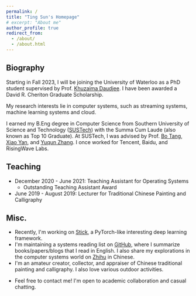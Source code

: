 ```yaml
---
permalink: /
title: "Ting Sun's Homepage"
# excerpt: "About me"
author_profile: true
redirect_from: 
  - /about/
  - /about.html
---
```


## Biography
Starting in Fall 2023, I will be joining the University of Waterloo as a PhD student supervised by Prof. [Khuzaima Daudjee](https://cs.uwaterloo.ca/~kdaudjee/kdaudjee.html). I have been awarded a David R. Cheriton Graduate Scholarship.

My research interests lie in computer systems, such as streaming systems, machine learning systems and cloud. 

I earned my B.Eng degree in Computer Science from Southern University of Science and Technology ([SUSTech](https://www.sustech.edu.cn/en/)) with the Summa Cum Laude (also known as Top 10 Graduate). At SUSTech, I was advised by Prof. [Bo Tang](https://acm.sustech.edu.cn/btang/), [Xiao Yan](https://scholar.google.com.hk/citations?user=rzNoyOIAAAAJ), and [Yuqun Zhang](https://zhangyuqun.github.io/index.html). I once worked for Tencent, Baidu, and RisingWave Labs.

<!-- SUSTech was established in 2011 ([a short story about SUSTech](http://www.nature.com/news/chinese-university-wins-degree-of-freedom-1.10631)). 
Its Computer Science and Engineering (CSE) department, to which I belonged, was just established in 2016. 
Still, SUSTech's systems research ranks [#88](https://csrankings.org/#/fromyear/2017/toyear/2023/index?arch&comm&sec&mod&hpc&mobile&metrics&ops&plan&soft&da&bed&world) worldwide by CSRankings and SUSTech ranks [#121](https://csrankings.org/#/fromyear/2017/toyear/2023/index?all&world) combining all areas of computer science at CSRankings. -->

<!-- <br> -->
## Teaching
- December 2020 - June 2021: Teaching Assistant for Operating Systems
  - Outstanding Teaching Assistant Award <!-- (37/121) -->
- June 2019 - August 2019: Lecturer for Traditional Chinese Painting and Calligraphy

## Misc.
- Recently, I'm working on [Stick](https://github.com/Sunt-ing/stick), a PyTorch-like interesting deep learning framework.
- I'm maintaining a systems reading list on [GitHub](https://github.com/Sunt-ing/database-system-readings), where I summarize books/papers/blogs that I read in English. I also share my explorations in the computer systems world on [Zhihu](https://www.zhihu.com/collection/817373817) in Chinese.
- I'm an amateur creator, collector, and appraiser of Chinese traditional painting and calligraphy. I also love various outdoor activities.
<!-- - I always try to find similar beauty in the systems world and even the whole computer world, but with rationality this time. -->
- Feel free to contact me! I'm open to academic collaboration and casual chatting.
